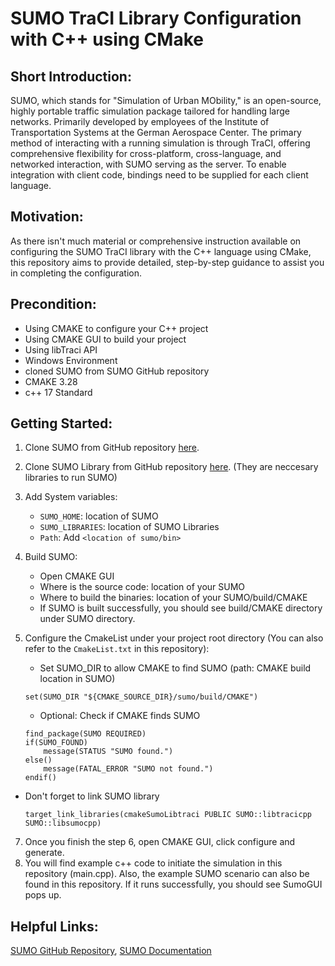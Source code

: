 # SUMO TraCI Library Configuration with C++ using CMake

## Short Introduction:

SUMO, which stands for "Simulation of Urban MObility," is an open-source, highly portable traffic simulation package tailored for handling large networks. Primarily developed by employees of the Institute of Transportation Systems at the German Aerospace Center. The primary method of interacting with a running simulation is through TraCI, offering comprehensive flexibility for cross-platform, cross-language, and networked interaction, with SUMO serving as the server. To enable integration with client code, bindings need to be supplied for each client language.

## Motivation:

As there isn't much material or comprehensive instruction available on configuring the SUMO TraCI library with the C++ language using CMake, this repository aims to provide detailed, step-by-step guidance to assist you in completing the configuration.

## Precondition:

- Using CMAKE to configure your C++ project
- Using CMAKE GUI to build your project
- Using libTraci API
- Windows Environment
- cloned SUMO from SUMO GitHub repository 
- CMAKE 3.28
- c++ 17 Standard


## Getting Started:

1. Clone SUMO from GitHub repository [here](https://github.com/eclipse-sumo/sumo).
2. Clone SUMO Library from GitHub repository [here](https://github.com/DLR-TS/SUMOLibraries). (They are neccesary libraries to run SUMO)
3. Add System variables:
   - `SUMO_HOME`: location of SUMO
   - `SUMO_LIBRARIES`: location of SUMO Libraries
   - `Path`: Add `<location of sumo/bin>`
5. Build SUMO:
   - Open CMAKE GUI
   - Where is the source code: location of your SUMO
   - Where to build the binaries: location of your SUMO/build/CMAKE
   - If SUMO is built successfully, you should see build/CMAKE directory under SUMO directory.
6. Configure the CmakeList under your project root directory (You can also refer to the `CmakeList.txt` in this repository):
   - Set SUMO_DIR to allow CMAKE to find SUMO (path: CMAKE build location in SUMO)
   ```<Cmake>
   set(SUMO_DIR "${CMAKE_SOURCE_DIR}/sumo/build/CMAKE")
   ```

   - Optional: Check if CMAKE finds SUMO
   ```<Cmake>
   find_package(SUMO REQUIRED)
   if(SUMO_FOUND)
       message(STATUS "SUMO found.")
   else()
       message(FATAL_ERROR "SUMO not found.")
   endif()
   ```
  - Don't forget to link SUMO library
    ```<Cmake>
    target_link_libraries(cmakeSumoLibtraci PUBLIC SUMO::libtracicpp SUMO::libsumocpp)
    ```
7. Once you finish the step 6, open CMAKE GUI, click configure and generate. 
8. You will find example c++ code to initiate the simulation in this repository (main.cpp). Also, the example SUMO scenario can also be found in this repository. If it runs successfully, you should see SumoGUI pops up.

## Helpful Links:
[SUMO GitHub Repository](https://github.com/eclipse-sumo/sumo),
[SUMO Documentation](https://sumo.dlr.de/docs/index.html)
